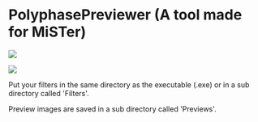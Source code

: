 # PolyphasePreviewer (A tool made for MiSTer)
![](https://i.imgur.com/rhdxng8.png)

![](https://i.imgur.com/janhI6f.png)

Put your filters in the same directory as the executable (.exe) or in a sub directory called 'Filters'.

Preview images are saved in a sub directory called 'Previews'.

